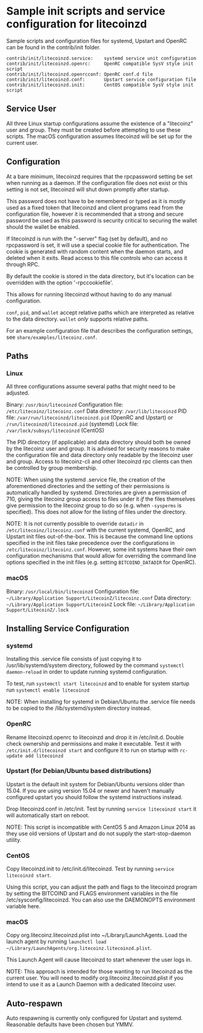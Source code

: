 Sample init scripts and service configuration for litecoinzd
============================================================

Sample scripts and configuration files for systemd, Upstart and OpenRC
can be found in the contrib/init folder.

    contrib/init/litecoinzd.service:    systemd service unit configuration
    contrib/init/litecoinzd.openrc:     OpenRC compatible SysV style init script
    contrib/init/litecoinzd.openrcconf: OpenRC conf.d file
    contrib/init/litecoinzd.conf:       Upstart service configuration file
    contrib/init/litecoinzd.init:       CentOS compatible SysV style init script

Service User
---------------------------------

All three Linux startup configurations assume the existence of a "litecoinz" user
and group.  They must be created before attempting to use these scripts.
The macOS configuration assumes litecoinzd will be set up for the current user.

Configuration
---------------------------------

At a bare minimum, litecoinzd requires that the rpcpassword setting be set
when running as a daemon.  If the configuration file does not exist or this
setting is not set, litecoinzd will shut down promptly after startup.

This password does not have to be remembered or typed as it is mostly used
as a fixed token that litecoinzd and client programs read from the configuration
file, however it is recommended that a strong and secure password be used
as this password is security critical to securing the wallet should the
wallet be enabled.

If litecoinzd is run with the "-server" flag (set by default), and no rpcpassword is set,
it will use a special cookie file for authentication. The cookie is generated with random
content when the daemon starts, and deleted when it exits. Read access to this file
controls who can access it through RPC.

By default the cookie is stored in the data directory, but it's location can be overridden
with the option '-rpccookiefile'.

This allows for running litecoinzd without having to do any manual configuration.

`conf`, `pid`, and `wallet` accept relative paths which are interpreted as
relative to the data directory. `wallet` *only* supports relative paths.

For an example configuration file that describes the configuration settings,
see `share/examples/litecoinz.conf`.

Paths
---------------------------------

### Linux

All three configurations assume several paths that might need to be adjusted.

Binary:              `/usr/bin/litecoinzd`
Configuration file:  `/etc/litecoinz/litecoinz.conf`
Data directory:      `/var/lib/litecoinzd`
PID file:            `/var/run/litecoinzd/litecoinzd.pid` (OpenRC and Upstart) or `/run/litecoinzd/litecoinzd.pid` (systemd)
Lock file:           `/var/lock/subsys/litecoinzd` (CentOS)

The PID directory (if applicable) and data directory should both be owned by the
litecoinz user and group. It is advised for security reasons to make the
configuration file and data directory only readable by the litecoinz user and
group. Access to litecoinz-cli and other litecoinzd rpc clients can then be
controlled by group membership.

NOTE: When using the systemd .service file, the creation of the aforementioned
directories and the setting of their permissions is automatically handled by
systemd. Directories are given a permission of 710, giving the litecoinz group
access to files under it _if_ the files themselves give permission to the
litecoinz group to do so (e.g. when `-sysperms` is specified). This does not allow
for the listing of files under the directory.

NOTE: It is not currently possible to override `datadir` in
`/etc/litecoinz/litecoinz.conf` with the current systemd, OpenRC, and Upstart init
files out-of-the-box. This is because the command line options specified in the
init files take precedence over the configurations in
`/etc/litecoinz/litecoinz.conf`. However, some init systems have their own
configuration mechanisms that would allow for overriding the command line
options specified in the init files (e.g. setting `BITCOIND_DATADIR` for
OpenRC).

### macOS

Binary:              `/usr/local/bin/litecoinzd`
Configuration file:  `~/Library/Application Support/LitecoinZ/litecoinz.conf`
Data directory:      `~/Library/Application Support/LitecoinZ`
Lock file:           `~/Library/Application Support/LitecoinZ/.lock`

Installing Service Configuration
-----------------------------------

### systemd

Installing this .service file consists of just copying it to
/usr/lib/systemd/system directory, followed by the command
`systemctl daemon-reload` in order to update running systemd configuration.

To test, run `systemctl start litecoinzd` and to enable for system startup run
`systemctl enable litecoinzd`

NOTE: When installing for systemd in Debian/Ubuntu the .service file needs to be copied to the /lib/systemd/system directory instead.

### OpenRC

Rename litecoinzd.openrc to litecoinzd and drop it in /etc/init.d.  Double
check ownership and permissions and make it executable.  Test it with
`/etc/init.d/litecoinzd start` and configure it to run on startup with
`rc-update add litecoinzd`

### Upstart (for Debian/Ubuntu based distributions)

Upstart is the default init system for Debian/Ubuntu versions older than 15.04. If you are using version 15.04 or newer and haven't manually configured upstart you should follow the systemd instructions instead.

Drop litecoinzd.conf in /etc/init.  Test by running `service litecoinzd start`
it will automatically start on reboot.

NOTE: This script is incompatible with CentOS 5 and Amazon Linux 2014 as they
use old versions of Upstart and do not supply the start-stop-daemon utility.

### CentOS

Copy litecoinzd.init to /etc/init.d/litecoinzd. Test by running `service litecoinzd start`.

Using this script, you can adjust the path and flags to the litecoinzd program by
setting the BITCOIND and FLAGS environment variables in the file
/etc/sysconfig/litecoinzd. You can also use the DAEMONOPTS environment variable here.

### macOS

Copy org.litecoinz.litecoinzd.plist into ~/Library/LaunchAgents. Load the launch agent by
running `launchctl load ~/Library/LaunchAgents/org.litecoinz.litecoinzd.plist`.

This Launch Agent will cause litecoinzd to start whenever the user logs in.

NOTE: This approach is intended for those wanting to run litecoinzd as the current user.
You will need to modify org.litecoinz.litecoinzd.plist if you intend to use it as a
Launch Daemon with a dedicated litecoinz user.

Auto-respawn
-----------------------------------

Auto respawning is currently only configured for Upstart and systemd.
Reasonable defaults have been chosen but YMMV.
